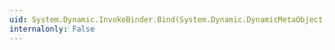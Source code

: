 ```yaml
---
uid: System.Dynamic.InvokeBinder.Bind(System.Dynamic.DynamicMetaObject,System.Dynamic.DynamicMetaObject[])
internalonly: False
---
```


